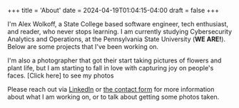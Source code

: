+++
title = 'About'
date = 2024-04-19T01:04:15-04:00
draft = false
+++

I'm Alex Wolkoff, a State College based software engineer, tech enthusiast, and reader, who never stops learning. I am currently studying Cybersecurity Analytics and Operations, at the Pennsylvania State University (**WE ARE!**). Below are some projects that I've been working on.

I'm also a photographer that got their start taking pictures of flowers and plant life, but I am starting to fall in love with capturing joy on people's faces. [Click here] to see my photos

Please reach out via [LinkedIn](https://www.linkedin.com/in/alex-wolkoff/) or [the contact form](#contact) for more information about what I am working on, or to talk about getting some photos taken.